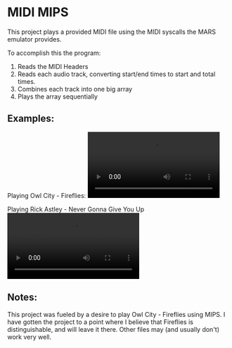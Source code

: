 # MIDI MIPS
This project plays a provided MIDI file using the MIDI syscalls the MARS emulator provides. 

To accomplish this the program:
1. Reads the MIDI Headers
2. Reads each audio track, converting start/end times to start and total times.
3. Combines each track into one big array
4. Plays the array sequentially

## Examples:
Playing Owl City - Fireflies:
![Fireflies](./Example%20Videos/Fireflies.mp4)

Playing Rick Astley - Never Gonna Give You Up
![Never Gonna Give You Up](./Example%20Videos/Never%20Gonna%20Give%20You%20Up.mp4)

## Notes:
This project was fueled by a desire to play Owl City - Fireflies using MIPS. I have gotten the project to a point where I believe that Fireflies is distinguishable, and will leave it there. Other files may (and usually don't) work very well.
